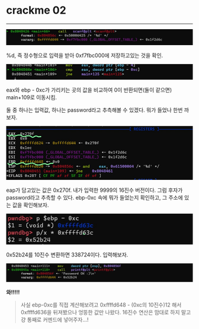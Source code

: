 # crackme 02

---



![scanf](https://github.com/leeejjju/GBC33_SECURITY/blob/main/img/002-1.jpg)


%d, 즉 정수형으로 입력을 받아 0xf7fbc000에 저장하고있는 것을 확인. 


![cmp](https://github.com/leeejjju/GBC33_SECURITY/blob/main/img/002-2.jpg)

eax와 ebp - 0xc가 가리키는 곳의 값을 비교하여 0이 반환되면(둘이 같으면) main+109로 이동시킴. 


둘 중 하나는 입력값, 하나는 password라고 추측해볼 수 있겠다. 뭐가 들었나 한번 까보자. 


![infoRegister](https://github.com/leeejjju/GBC33_SECURITY/blob/main/img/002-3.jpg)


eap가 담고있는 값은 0x270f. 내가 입력한 9999의 16진수 버전이다.
그럼 후자가 password라고 추측할 수 있다. 
ebp-0xc 속에 뭐가 들었는지 확인하고, 그 주소에 있는 값을 확인해보자.


![whatsInEBP](https://github.com/leeejjju/GBC33_SECURITY/blob/main/img/002-4.jpg)


0x52b24를 10진수 변환하면 338724이다. 입력해보자.


![passsss](https://github.com/leeejjju/GBC33_SECURITY/blob/main/img/002-5.jpg)


**와!!!!!**



> 사실 ebp-0xc를 직접 계산해보려고 0xffffd648 - (0xc의 10진수)12 해서 0xffffd636을 뒤져봤으나 엉뚱한 값만 나왔다. 16진수 연산은 맘대로 하지 말고 걍 통째로 커멘드에 넣어주자...! 